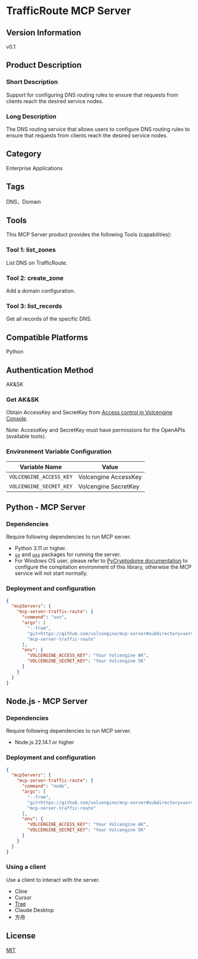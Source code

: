 # TrafficRoute MCP Server

## Version Information

v0.1

## Product Description

###  Short Description

Support for configuring DNS routing rules to ensure that requests from clients reach the desired service nodes.

### Long Description

The DNS routing service that allows users to configure DNS routing rules to ensure that requests from clients reach the desired service nodes.

## Category

Enterprise Applications

## Tags

DNS，Domain

## Tools

This MCP Server product provides the following Tools (capabilities):

### Tool 1: list_zones

List DNS on TrafficRoute.

### Tool 2: create_zone

Add a domain configuration.

### Tool 3: list_records

Get all records of the specific DNS.

## Compatible Platforms

Python

## Authentication Method

AK&amp;SK

### Get AK&amp;SK

Obtain AccessKey and SecretKey from [Access control in Volcengine Console](https://console.volcengine.com/iam/identitymanage/user).

Note: AccessKey and SecretKey must have permissions for the OpenAPIs (available tools).

### Environment Variable Configuration

| Variable Name | Value |
| ---------- | ---------- |
| `VOLCENGINE_ACCESS_KEY` | Volcengine AccessKey |
| `VOLCENGINE_SECRET_KEY` | Volcengine SecretKey |

## Python - MCP Server

### Dependencies

Require following dependencies to run MCP server.

- Python 3.11 or higher.
- [`uv`](https://docs.astral.sh/uv/) and [`uvx`](https://docs.astral.sh/uv/guides/tools/) packages for running the server.
- For Windows OS user, please refer to [PyCryptodome documentation](https://pycryptodome.readthedocs.io/en/latest/src/installation.html#windows-from-sources) to configure the compilation environment of this library, otherwise the MCP service will not start normally.

### Deployment and configuration

```json
{
  "mcpServers": {
    "mcp-server-traffic-route": {
      "command": "uvx",
      "args": [
        "--from",
        "git+https://github.com/volcengine/mcp-server#subdirectory=server/mcp_server_traffic_route/python",
        "mcp-server-traffic-route"
      ],
      "env": {
        "VOLCENGINE_ACCESS_KEY": "Your Volcengine AK",
        "VOLCENGINE_SECRET_KEY": "Your Volcengine SK"
      }
    }
  }
}
```

## Node.js - MCP Server

### Dependencies

Require following dependencies to run MCP server.

- Node.js 22.14.1 or higher

### Deployment and configuration

```json
{
  "mcpServers": {
    "mcp-server-traffic-route": {
      "command": "node",
      "args": [
        "--from",
        "git+https://github.com/volcengine/mcp-server#subdirectory=server/mcp_server_traffic_route/nodejs",
        "mcp-server-traffic-route"
      ],
      "env": {
        "VOLCENGINE_ACCESS_KEY": "Your Volcengine AK",
        "VOLCENGINE_SECRET_KEY": "Your Volcengine SK"
      }
    }
  }
}
```

### Using a client

Use a client to interact with the server.

- Cline
- Cursor
- [Trae](https://www.trae.com.cn/)
- Claude Desktop
- 方舟

## License

[MIT](../../LICENSE)
